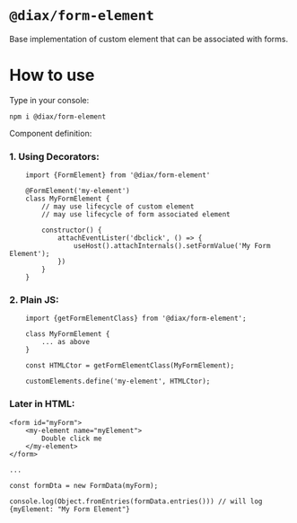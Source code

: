 # `@diax/form-element`

Base implementation of custom element that can be associated with forms.

# How to use

Type in your console:

`npm i @diax/form-element`

Component definition:

### 1. Using Decorators:

```
    import {FormElement} from '@diax/form-element'

    @FormElement('my-element')
    class MyFormElement {
        // may use lifecycle of custom element
        // may use lifecycle of form associated element

        constructor() {
            attachEventLister('dbclick', () => {
                useHost().attachInternals().setFormValue('My Form Element');
            })
        }
    }
```

### 2. Plain JS:

```
    import {getFormElementClass} from '@diax/form-element';

    class MyFormElement {
        ... as above
    }

    const HTMLCtor = getFormElementClass(MyFormElement);

    customElements.define('my-element', HTMLCtor);
```

### Later in HTML:

```
<form id="myForm">
    <my-element name="myElement">
        Double click me
    </my-element>
</form>

...

const formDta = new FormData(myForm);

console.log(Object.fromEntries(formData.entries())) // will log {myElement: "My Form Element"}

```
